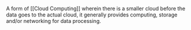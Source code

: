 A form of [[Cloud Computing]] wherein there is a smaller cloud before the data goes to the actual cloud, it generally provides computing, storage and/or networking for data processing.